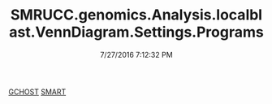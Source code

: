 ﻿---
title: SMRUCC.genomics.Analysis.localblast.VennDiagram.Settings.Programs
date: 7/27/2016 7:12:32 PM
---

[GCHOST](T-SMRUCC.genomics.Analysis.localblast.VennDiagram.Settings.Programs.GCHOST.html)
[SMART](T-SMRUCC.genomics.Analysis.localblast.VennDiagram.Settings.Programs.SMART.html)
